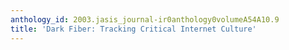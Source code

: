 ```yaml
---
anthology_id: 2003.jasis_journal-ir0anthology0volumeA54A10.9
title: 'Dark Fiber: Tracking Critical Internet Culture'
---
```

